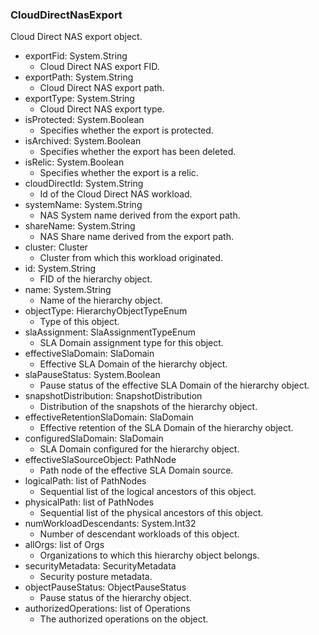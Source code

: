 ### CloudDirectNasExport
Cloud Direct NAS export object.

- exportFid: System.String
  - Cloud Direct NAS export FID.
- exportPath: System.String
  - Cloud Direct NAS export path.
- exportType: System.String
  - Cloud Direct NAS export type.
- isProtected: System.Boolean
  - Specifies whether the export is protected.
- isArchived: System.Boolean
  - Specifies whether the export has been deleted.
- isRelic: System.Boolean
  - Specifies whether the export is a relic.
- cloudDirectId: System.String
  - Id of the Cloud Direct NAS workload.
- systemName: System.String
  - NAS System name derived from the export path.
- shareName: System.String
  - NAS Share name derived from the export path.
- cluster: Cluster
  - Cluster from which this workload originated.
- id: System.String
  - FID of the hierarchy object.
- name: System.String
  - Name of the hierarchy object.
- objectType: HierarchyObjectTypeEnum
  - Type of this object.
- slaAssignment: SlaAssignmentTypeEnum
  - SLA Domain assignment type for this object.
- effectiveSlaDomain: SlaDomain
  - Effective SLA Domain of the hierarchy object.
- slaPauseStatus: System.Boolean
  - Pause status of the effective SLA Domain of the hierarchy object.
- snapshotDistribution: SnapshotDistribution
  - Distribution of the snapshots of the hierarchy object.
- effectiveRetentionSlaDomain: SlaDomain
  - Effective retention of the SLA Domain of the hierarchy object.
- configuredSlaDomain: SlaDomain
  - SLA Domain configured for the hierarchy object.
- effectiveSlaSourceObject: PathNode
  - Path node of the effective SLA Domain source.
- logicalPath: list of PathNodes
  - Sequential list of the logical ancestors of this object.
- physicalPath: list of PathNodes
  - Sequential list of the physical ancestors of this object.
- numWorkloadDescendants: System.Int32
  - Number of descendant workloads of this object.
- allOrgs: list of Orgs
  - Organizations to which this hierarchy object belongs.
- securityMetadata: SecurityMetadata
  - Security posture metadata.
- objectPauseStatus: ObjectPauseStatus
  - Pause status of the hierarchy object.
- authorizedOperations: list of Operations
  - The authorized operations on the object.
